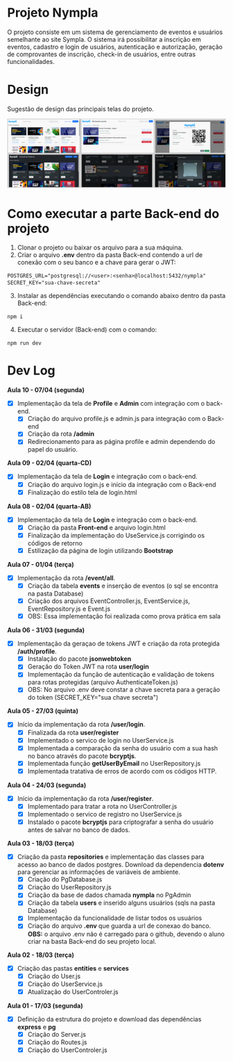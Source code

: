 # Projeto Nympla

O projeto consiste em um sistema de gerenciamento de eventos e usuários semelhante ao site Sympla. O sistema irá possibilitar a inscrição em eventos, cadastro e login de usuários, autenticação e autorização, geração de comprovantes de inscrição, check-in de usuários, entre outras funcionalidades.

# Design

Sugestão de design das principais telas do projeto.

![alt text](image.png)

# Como executar a parte Back-end do projeto

1. Clonar o projeto ou baixar os arquivo para a sua máquina.
2. Criar o arquivo **.env** dentro da pasta Back-end contendo a url de conexão com o seu banco e a chave para gerar o JWT:

```
POSTGRES_URL="postgresql://<user>:<senha>@localhost:5432/nympla"
SECRET_KEY="sua-chave-secreta"
```

3. Instalar as dependências executando o comando abaixo dentro da pasta Back-end:

```
npm i
```

4. Executar o servidor (Back-end) com o comando:

```
npm run dev
```

# Dev Log

**Aula 10 - 07/04 (segunda)**

- [x] Implementação da tela de **Profile** e **Admin** com integração com o back-end.
  - [x] Criação do arquivo profile.js e admin.js para integração com o Back-end
  - [x] Criação da rota **/admin**
  - [x] Redirecionamento para as página profile e admin dependendo do papel do usuário.

**Aula 09 - 02/04 (quarta-CD)**

- [x] Implementação da tela de **Login** e integração com o back-end.
  - [x] Criação do arquivo login.js e início da integração com o Back-end
  - [x] Finalização do estilo tela de login.html

**Aula 08 - 02/04 (quarta-AB)**

- [x] Implementação da tela de **Login** e integração com o back-end.
  - [x] Criação da pasta **Front-end** e arquivo login.html
  - [x] Finalização da implementação do UseService.js corrigindo os códigos de retorno
  - [x] Estilização da página de login utilizando **Bootstrap**

**Aula 07 - 01/04 (terça)**

- [x] Implementação da rota **/event/all**.
  - [x] Criação da tabela **events** e inserção de eventos (o sql se encontra na pasta Database)
  - [x] Criação dos arquivos EventController.js, EventService.js, EventRepository.js e Event.js
  - [x] OBS: Essa implementação foi realizada como prova prática em sala

**Aula 06 - 31/03 (segunda)**

- [x] Implementação da geraçao de tokens JWT e criação da rota protegida **/auth/profile**.
  - [x] Instalação do pacote **jsonwebtoken**
  - [x] Geração do Token JWT na rota **user/login**
  - [x] Implementação da função de autenticação e validação de tokens para rotas protegidas (arquivo AuthenticateToken.js)
  - [x] OBS: No arquivo .env deve constar a chave secreta para a geração do token (SECRET_KEY="sua chave secreta")

**Aula 05 - 27/03 (quinta)**

- [x] Início da implementação da rota **/user/login**.
  - [x] Finalizada da rota **user/register**
  - [x] Implementado o servico de login no UserService.js
  - [x] Implementada a comparação da senha do usuário com a sua hash no banco através do pacote **bcryptjs**.
  - [x] Implementada função **getUserByEmail** no UserRepository.js
  - [x] Implementada tratativa de erros de acordo com os códigos HTTP.

**Aula 04 - 24/03 (segunda)**

- [x] Início da implementação da rota **/user/register**.
  - [x] Implementado para tratar a rota no UserController.js
  - [x] Implementado o servico de registro no UserService.js
  - [x] Instalado o pacote **bcryptjs** para criptografar a senha do usuário antes de salvar no banco de dados.

**Aula 03 - 18/03 (terça)**

- [x] Criação da pasta **repositories** e implementação das classes para acesso ao banco de dados postgres. Download da dependencia **dotenv** para gerenciar as informações de variáveis de ambiente.
  - [x] Criação do PgDatabase.js
  - [x] Criação do UserRepository.js
  - [x] Criação da base de dados chamada **nympla** no PgAdmin
  - [x] Criação da tabela **users** e inserido alguns usuários (sqls na pasta Database)
  - [x] Implementação da funcionalidade de listar todos os usuários
  - [x] Criação do arquivo **.env** que guarda a url de conexao do banco. **OBS:** o arquivo .env não é carregado para o github, devendo o aluno criar na basta Back-end do seu projeto local.

**Aula 02 - 18/03 (terça)**

- [x] Criação das pastas **entities** e **services**
  - [x] Criação do User.js
  - [x] Criação do UserService.js
  - [x] Atualização do UserControler.js

**Aula 01 - 17/03 (segunda)**

- [x] Definição da estrutura do projeto e download das dependências **express** e **pg**
  - [x] Criação do Server.js
  - [x] Criação do Routes.js
  - [x] Criação do UserControler.js
